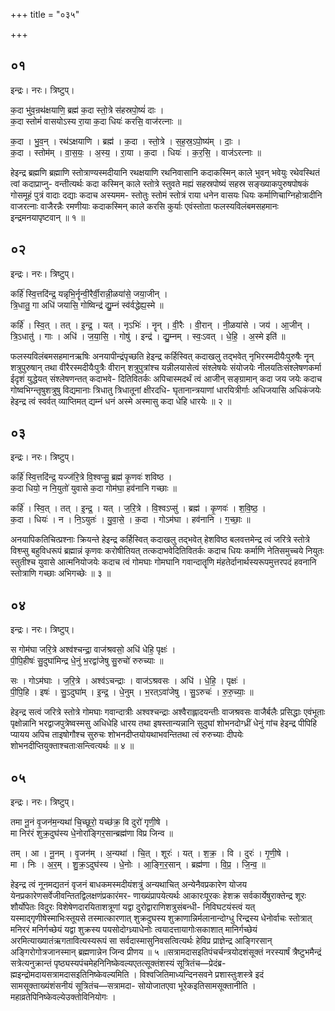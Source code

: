 +++
title = "०३५"

+++


## ०१
इन्द्रः। नरः। त्रिष्टुप्।

क॒दा भु॑व॒न्रथ॑क्षयाणि॒ ब्रह्म॑ क॒दा स्तो॒त्रे स॑हस्रपो॒ष्यं॑ दाः ।  
क॒दा स्तोमं॑ वासयोऽस्य रा॒या क॒दा धियः॑ करसि॒ वाज॑रत्नाः ॥

क॒दा । भु॒व॒न् । रथ॑ऽक्षयाणि । ब्रह्म॑ । क॒दा । स्तो॒त्रे । स॒ह॒स्र॒ऽपो॒ष्य॑म् । दाः॒ ।  
क॒दा । स्तोम॑म् । वा॒स॒यः॒ । अ॒स्य॒ । रा॒या । क॒दा । धियः॑ । क॒र॒सि॒ । वाज॑ऽरत्नाः ॥

हेइन्द्र ब्रह्मणि ब्रह्माणि स्तोत्राण्यस्मदीयानि रथक्षयाणि रथनिवासानि कदाकस्मिन् काले भुवन् भवेयुः रथेवस्थितं त्वां कदाप्राप्नु- वन्तीत्यर्थः कदा कस्मिन् काले स्तोत्रे स्तुवते मह्यं सहस्रपोष्यं सहस्र सङ्ख्याकपुरुषपोषकं गोसमूहं पुत्रं वादाः दद्याः कदाच अस्यमम- स्तोतुः स्तोमं स्तोत्रं राया धनेन वासयः धियः कर्माणिचाग्निहोत्रादीनि वाजरत्नाः वाजैरन्नैः रमणीयाः कदाकस्मिन् काले करसि कुर्याः एवंस्तोता फलस्यविलंबमसहमानः इन्द्रमनयापृष्टवान् ॥ १ ॥

## ०२
इन्द्रः। नरः। त्रिष्टुप्।

कर्हि॑ स्वि॒त्तदि॑न्द्र॒ यन्नृभि॒र्नॄन्वी॒रैर्वी॒रान्नी॒ळया॑से॒ जया॒जीन् ।  
त्रि॒धातु॒ गा अधि॑ जयासि॒ गोष्विन्द्र॑ द्यु॒म्नं स्व॑र्वद्धेह्य॒स्मे ॥

कर्हि॑ । स्वि॒त् । तत् । इ॒न्द्र॒ । यत् । नृऽभिः॑ । नॄन् । वी॒रैः । वी॒रान् । नी॒ळया॑से । जय॑ । आ॒जीन् ।  
त्रि॒ऽधातु॑ । गाः । अधि॑ । ज॒या॒सि॒ । गोषु॑ । इन्द्र॑ । द्यु॒म्नम् । स्वः॒ऽवत् । धे॒हि॒ । अ॒स्मे इति॑ ॥

फलस्यविलंबमसहमानऋषिः अनयापीन्द्रंपृच्छति हेइन्द्र कर्हिस्वित् कदाखलु तद्भवेत् नृभिरस्मदीयैःपुरुषैः नॄन् शत्रुपुरुषान् तथा वीरैरस्मदीयैःपुत्रैः वीरान् शत्रुपुत्रांश्च यन्नीलयासेत्वं संश्लेषयेः संयोजयेः नीलयतिःसंश्लेषणकर्मा ईदृशं युद्धेयत् संश्लेषणन्तत् कदाभवे- दितिवितर्कः अपिचास्मदर्थं त्वं आजीन् सङ्ग्रामान् कदा जय जयेः कदाच गोष्वभिग्न्तृषुशत्रुषु विद्यमानाः त्रिधातु त्रिधातूनां क्षीरदधि- घृतानान्त्रयाणां धारयित्रीर्गाः अधिजयासि अधिकंजयेः हेइन्द्र त्वं स्वर्वत् व्याप्तिमत् द्यम्नं धनं अस्मे अस्मासु कदा धेहि धारयेः ॥ २ ॥

## ०३
इन्द्रः। नरः। त्रिष्टुप्।

कर्हि॑ स्वि॒त्तदि॑न्द्र॒ यज्ज॑रि॒त्रे वि॒श्वप्सु॒ ब्रह्म॑ कृ॒णवः॑ शविष्ठ ।  
क॒दा धियो॒ न नि॒युतो॑ युवासे क॒दा गोम॑घा॒ हव॑नानि गच्छाः ॥

कर्हि॑ । स्वि॒त् । तत् । इ॒न्द्र॒ । यत् । ज॒रि॒त्रे । वि॒श्वऽप्सु॑ । ब्रह्म॑ । कृ॒णवः॑ । श॒वि॒ष्ठ॒ ।  
क॒दा । धियः॑ । न । नि॒ऽयुतः॑ । यु॒वा॒से॒ । क॒दा । गोऽम॑घा । हव॑नानि । ग॒च्छाः॒ ॥

अनयापिकतिचित्प्रश्नाः क्रियन्ते हेइन्द्र कर्हिस्वित् कदाखलु तद्भवेत् हेशविष्ठ बलवत्तमेन्द्र त्वं जरित्रे स्तोत्रे विश्व्प्सु बहुविधरूपं ब्रह्मान्नं कृणवः करोषीतियत् तत्कदाभवेदितिवितर्कः कदाच धियः कर्माणि नेतिसमुच्चये नियुतः स्तुतीश्च युवासे आत्मनियोजयेः कदाच त्वं गोमघाः गोमघानि गवान्दातॄणि मंहतेर्दानार्थस्यरूपमुत्तरपदं हवनानि स्तोत्राणि गच्छाः अभिगच्छेः ॥ ३ ॥

## ०४
इन्द्रः। नरः। त्रिष्टुप्।

स गोम॑घा जरि॒त्रे अश्व॑श्चन्द्रा॒ वाज॑श्रवसो॒ अधि॑ धेहि॒ पृक्षः॑ ।  
पी॒पि॒हीषः॑ सु॒दुघा॑मिन्द्र धे॒नुं भ॒रद्वा॑जेषु सु॒रुचो॑ रुरुच्याः ॥

सः । गोऽम॑घाः । ज॒रि॒त्रे । अश्व॑ऽचन्द्राः । वाज॑ऽश्रवसः । अधि॑ । धे॒हि॒ । पृक्षः॑ ।  
पी॒पि॒हि । इषः॑ । सु॒ऽदुघा॑म् । इ॒न्द्र॒ । धे॒नुम् । भ॒रत्ऽवा॑जेषु । सु॒ऽरुचः॑ । रु॒रु॒च्याः॒ ॥

हेइन्द्र सत्वं जरित्रे स्तोत्रे गोमघाः गवान्दात्रीः अश्वश्चन्द्राः अश्वैराह्लादयन्तीः वाजश्रवसः वाजैर्बलैः प्रसिद्धाः एवंभूताः पृक्षोन्नानि भरद्वाजपुत्रेष्वस्मसु अधिधेहि धारय तथा इषस्तान्यन्नानि सुदुघां शोभनदोग्ध्रीं धेनुं गांच हेइन्द्र पीपिहि प्यायय अपिच ताइषोगौश्च सुरुचः शोभनदीप्तयोयथाभवन्तितथा त्वं रुरुच्याः दीपयेः शोभनदीप्तियुक्ताश्चताःसन्त्वित्यर्थः ॥ ४ ॥

## ०५
इन्द्रः। नरः। त्रिष्टुप्।

तमा नू॒नं वृ॒जन॑म॒न्यथा॑ चि॒च्छूरो॒ यच्छ॑क्र॒ वि दुरो॑ गृणी॒षे ।  
मा निर॑रं शुक्र॒दुघ॑स्य धे॒नोरा॑ङ्गिर॒सान्ब्रह्म॑णा विप्र जिन्व ॥

तम् । आ । नू॒नम् । वृ॒जन॑म् । अ॒न्यथा॑ । चि॒त् । शूरः॑ । यत् । श॒क्र॒ । वि । दुरः॑ । गृ॒णी॒षे ।  
मा । निः । अ॒र॒म् । शु॒क्र॒ऽदुघ॑स्य । धे॒नोः । आ॒ङ्गि॒र॒सान् । ब्रह्म॑णा । वि॒प्र॒ । जि॒न्व॒ ॥

हेइन्द्र त्वं नूनमद्यतनं वृजनं बाधकमस्मदीयंशत्रुं अन्यथाचित् अन्येनैवप्रकारेण योजय येनप्रकारेणसर्वेजीवन्तितद्विलक्षणंप्रकारंमर- णाख्यंप्रापयेत्यर्थः आकारःपूरकः हेशक्र सर्वकार्येषुराक्तेन्द्र शूरः शौर्योपेतः विदुरः विशेषेणदारयिताशत्रूणां यद्वा दुरोद्वाराणिशत्रुसंबन्धी- निविघटयंस्त्वं यत् यस्माद्गृणीषेस्माभिःस्तूयसे तस्मात्कारणात् शुक्रदुघस्य शुक्राणान्निर्मलानान्दोग्धु रिन्द्रस्य धेनोर्वाचः स्तोत्रात् मनिररं मनिर्गच्छेयं यद्वा शुक्रस्य पयसोदोग्ध्र्याधेनोः त्वयादत्तायागोःसकाशात् मानिर्गच्छेयं अरमित्याख्यातंऋगतावित्यस्यरूपं सा सर्वदास्मासुनिवसत्वित्यर्थः हेविप्र प्राज्ञेन्द्र आङ्गिरसान् अङ्गिरोगोत्रजानस्मान् ब्रह्मणान्नेन जिन्व प्रीणय ॥ ५ ॥सत्रामदासइतिपंचर्चन्त्रयोदशंसूक्तं नरस्यार्षं त्रैष्टुभमैन्द्रं सत्रेत्यनुक्रान्तं पृष्ठ्यस्यपंचमेहनिनिष्केवल्यएतत्सूक्तंशस्यं सूत्रितंच—प्रेदंब्र- ह्मइन्द्रोमदायसत्रामदासइतिनिष्केवल्यमिति । विश्वजितिमाध्यन्दिनसवने प्रशास्तुःशस्त्रे इदं सामसूक्ताख्यंशंसनीयं सूत्रितंच—सत्रामदा- सोयोजातएवा भूरेकइतिसामसूक्तानीति । महाव्रतेपिनिष्केवल्येउक्तोविनियोगः ।